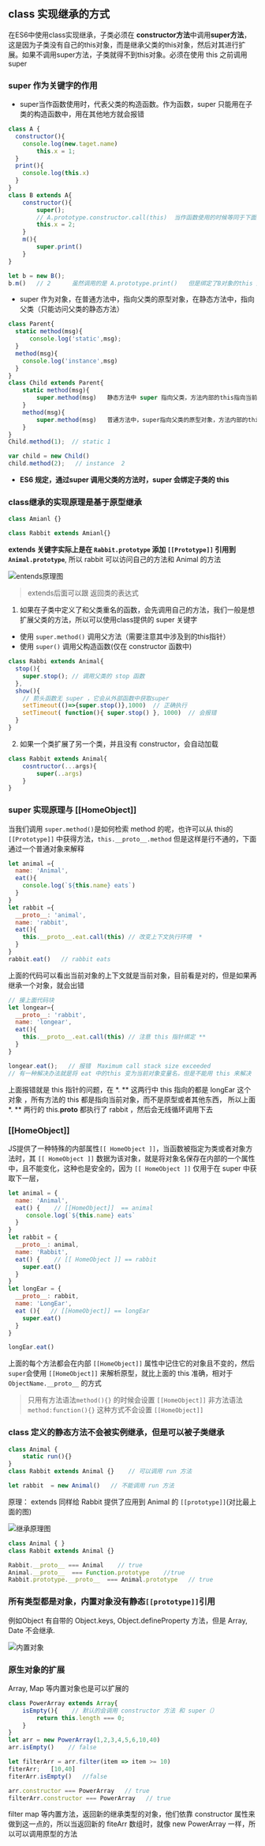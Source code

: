 ## class 实现继承的方式
在ES6中使用class实现继承，子类必须在 **constructor方法**中调用**super方法**，这是因为子类没有自己的this对象，而是继承父类的this对象，然后对其进行扩展。如果不调用super方法，子类就得不到this对象。必须在使用 this 之前调用super

### super 作为关键字的作用
- super当作函数使用时，代表父类的构造函数。作为函数，super 只能用在子类的构造函数中，用在其他地方就会报错

```js
class A {
  constructor(){
    console.log(new.taget.name)
        this.x = 1;
  }
  print(){
    console.log(this.x)
  }
}
class B extends A{
    constructor(){
        super();
        // A.prototype.constructor.call(this)  当作函数使用的时候等同于下面这句话，主要是其中的 this 指针的问题
        this.x = 2;
    }
    m(){
        super.print()
    }
}

let b = new B();
b.m()   // 2      虽然调用的是 A.prototype.print()   但是绑定了B对象的this 所以输出2 
```

- super 作为对象，在普通方法中，指向父类的原型对象，在静态方法中，指向父类（只能访问父类的静态方法）

```js
class Parent{
  static method(msg){
      console.log('static',msg);   
  }
  method(msg){
    console.log('instance',msg)
  }
}
class Child extends Parent{
    static method(msg){
        super.method(msg)   静态方法中 super 指向父类，方法内部的this指向当前的子类
    }
    method(msg){
        super.method(msg)   普通方法中，super指向父类的原型对象，方法内部的this指向子类实例
    }
}
Child.method(1);  // static 1

var child = new Child()
child.method(2);   // instance  2
```

- **ES6 规定，通过super 调用父类的方法时，super 会绑定子类的 this**

### class继承的实现原理是基于原型继承
```js
class Amianl {}

class Rabbit extends Amianl{}
```
**extends 关键字实际上是在 `Rabbit.prototype` 添加 `[[Prototype]]` 引用到 `Animal.prototype`**, 所以 rabbit 可以访问自己的方法和 Animal 的方法

![entends原理图](./img/class-super.png)
> extends后面可以跟 返回类的表达式

1. 如果在子类中定义了和父类重名的函数，会先调用自己的方法，我们一般是想扩展父类的方法，所以可以使用class提供的 super 关键字
  - 使用 `super.method()` 调用父方法（需要注意其中涉及到的this指针）
  - 使用 `super()` 调用父构造函数(仅在 constructor 函数中)

```js
class Rabbi extends Animal{
  stop(){
    super.stop(); // 调用父类的 stop 函数
  },
  show(){
    // 箭头函数无 super ，它会从外部函数中获取super
    setTimeout(()=>{super.stop()},1000)  // 正确执行
    setTimeout( function(){ super.stop() }, 1000)  // 会报错 
  }
}
```

2. 如果一个类扩展了另一个类，并且没有 constructor，会自动加载
```js
class Rabbit extends Animal{
    cosntructor(...args){
        super(..args)
    }
}
```

### super 实现原理与 [[HomeObject]]
当我们调用 `super.method()`是如何检索 method 的呢，也许可以从 this的 `[[Prototype]]` 中获得方法，`this.__proto__.method` 但是这样是行不通的，下面通过一个普通对象来解释
```js
let animal ={
  name: 'Animal',
  eat(){
    console.log(`${this.name} eats`)
  }
}
let rabbit ={
  __proto__: 'animal',
  name: 'rabbit',
  eat(){
    this.__proto__.eat.call(this) // 改变上下文执行环境  *
  }
}
rabbit.eat()   // rabbit eats
```
上面的代码可以看出当前对象的上下文就是当前对象，目前看是对的，但是如果再继承一个对象，就会出错
```js
// 接上面代码块
let longear={
  __proto__: 'rabbit',
  name: 'longear',
  eat(){
    this.__proto__.eat.call(this) // 注意 this 指针绑定 **
  }
}

longear.eat();   // 报错  Maximum call stack size exceeded 
// 有一种解决办法就是将 eat 中的this 变为当前对象变量名，但是不能用 this 来解决
```
上面报错就是 this 指针的问题，在 *. ** 这两行中 this 指向的都是 longEar 这个对象 ，所有方法的 this 都是指向当前对象，而不是原型或者其他东西， 所以上面 *. ** 两行的 this.__proto__ 都执行了 rabbit ，然后会无线循环调用下去

### [[HomeObject]]
JS提供了一种特殊的内部属性`[[ HomeObject ]]`，当函数被指定为类或者对象方法时，其 `[[ HomeObject ]]` 数据为该对象，就是将对象名保存在内部的一个属性中，且不能变化，这种也是安全的，因为 `[[ HomeObject ]]` 仅用于在 super 中获取下一层，
```js
let animal = {
  name: 'Animal',
  eat() {    // [[HomeObject]]  == animal
     console.log(`${this.name} eats`
  }
}
let rabbit = {
  __proto__: animal,
  name: 'Rabbit',
  eat() {    // [[ HomeObject ]] == rabbit
    super.eat()
  }
}
let longEar = {
  __proto__: rabbit,
  name: 'LongEar',
  eat (){   // [[HomeObject]] == longEar
    super.eat()
  }
}

longEar.eat() 
```
上面的每个方法都会在内部 `[[HomeObject]]` 属性中记住它的对象且不变的，然后`super`会使用 `[[HomeObject]]` 来解析原型，就比上面的 this 准确，相对于 `ObjectName.__proto__` 的方式
> 只用有方法语法`method(){}` 的时候会设置 `[[HomeObject]]`  非方法语法`method:function(){}` 这种方式不会设置 `[[HomeObject]]`

### class 定义的静态方法不会被实例继承，但是可以被子类继承
```js
class Animal {
    static run(){}
}
class Rabbit extends Animal {}    // 可以调用 run 方法

let rabbit  = new Animal()   // 不能调用 run 方法
```
原理： extends 同样给 Rabbit 提供了应用到 Animal 的 `[[prototype]]`(对比最上面的图)

![继承原理图](./img/extends.png)

```js
class Animal { }
class Rabbit extends Animal {}

Rabbit.__proto__ === Animal    // true
Animal.__proto__  === Function.prototype    //true
Rabbit.prototype.__proto__  === Animal.prototype   // true
```

### 所有类型都是对象，内置对象没有静态`[[prototype]]`引用
例如Object 有自带的 Object.keys, Object.defineProperty 方法，但是 Array, Date 不会继承.

![内置对象](./img/neizhi.png)


### 原生对象的扩展
Array, Map 等内置对象也是可以扩展的
```js
class PowerArray extends Array{
    isEmpty(){    // 默认的会调用 constructor 方法 和 super（）
        return this.length === 0;
    }
}
let arr = new PowerArray(1,2,3,4,5,6,10,40)
arr.isEmpty()    // false

let filterArr = arr.filter(item => item >= 10)
fiterArr;   [10,40]
fiterArr.isEmpty()   //false

arr.constructor === PowerArray   // true
filterArr.constructor === PowerArray   // true
```
filter map 等内置方法，返回新的继承类型的对象，他们依靠 constructor 属性来做到这一点的，所以当返回新的 fiteArr 数组时，就像 new PowerArray 一样，所以可以调用原型的方法